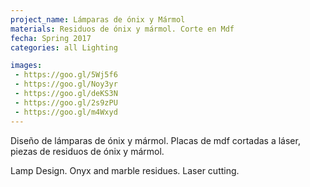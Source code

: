```yaml
---
project_name: Lámparas de ónix y Mármol
materials: Residuos de ónix y mármol. Corte en Mdf
fecha: Spring 2017
categories: all Lighting

images:
 - https://goo.gl/5Wj5f6
 - https://goo.gl/Noy3yr
 - https://goo.gl/deKS3N
 - https://goo.gl/2s9zPU
 - https://goo.gl/m4Wxyd
---
```

Diseño de lámparas de ónix y mármol. Placas de mdf cortadas a láser, piezas de residuos de ónix y mármol.


Lamp Design. Onyx and marble residues. Laser cutting.
